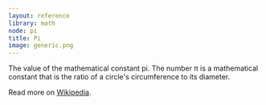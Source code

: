 ```yaml
---
layout: reference
library: math
node: pi
title: Pi
image: generic.png
---
```

The value of the mathematical constant pi. The number π is a mathematical constant that is the ratio of a circle's circumference to its diameter.

Read more on <a href="http://en.wikipedia.org/wiki/Pi_(mathematical_constant)">Wikipedia</a>.


